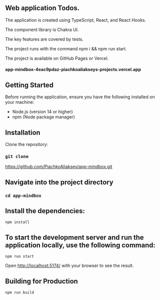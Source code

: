 ## Web application Todos.

The application is created using TypeScript, React, and React Hooks.

The component library is Chakra UI.

The key features are covered by tests.

The project runs with the command npm i && npm run start.

The project is available on GitHub Pages or Vercel.


#### app-mindbox-4eac9pdaz-piachkoaliakseys-projects.vercel.app

## Getting Started

Before running the application, ensure you have the following installed on your machine:

- Node.js (version 14 or higher)
- npm (Node package manager)

##  Installation

Clone the repository:

### `git clone`

https://github.com/PiachkoAliaksey/app-mindbox.git

## Navigate into the project directory

### `cd app-mindbox`

## Install the dependencies:

`npm install`

## To start the development server and run the application locally, use the following command:

`npm run start`

Open [http://localhost:5174/](http://localhost:5174/) with your browser to see the result.

## Building for Production

`npm run build`
